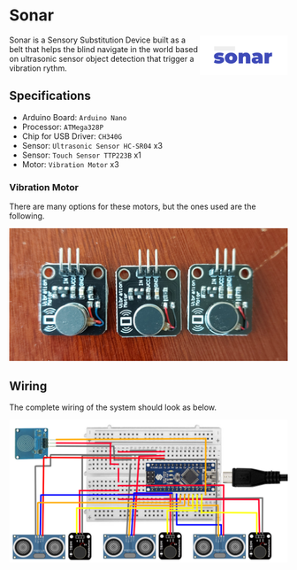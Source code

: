 
# Sonar

<img align="right" width="159px" src="https://github.com/the-other-mariana/sonar/blob/master/media/sonar.png">


Sonar is a Sensory Substitution Device built as a belt that helps the blind navigate in the world based on ultrasonic sensor object detection that trigger a vibration rythm.

## Specifications

- Arduino Board: `Arduino Nano`
- Processor: `ATMega328P`
- Chip for USB Driver: `CH340G`
- Sensor: `Ultrasonic Sensor HC-SR04` x3
- Sensor: `Touch Sensor TTP223B` x1
- Motor: `Vibration Motor` x3

### Vibration Motor

There are many options for these motors, but the ones used are the following. <br />

![image](https://github.com/the-other-mariana/sonar/blob/master/media/motors.jpg?raw=true) <br />

## Wiring

The complete wiring of the system should look as below. <br />

![image](https://github.com/the-other-mariana/sonar/blob/master/media/wiring.png?raw=true) <br />